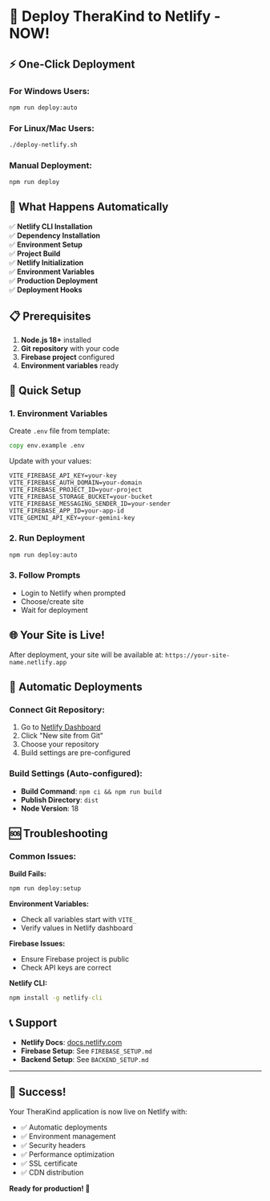 # 🚀 Deploy TheraKind to Netlify - NOW!

## ⚡ One-Click Deployment

### For Windows Users:
```cmd
npm run deploy:auto
```

### For Linux/Mac Users:
```bash
./deploy-netlify.sh
```

### Manual Deployment:
```cmd
npm run deploy
```

## 🎯 What Happens Automatically

✅ **Netlify CLI Installation**  
✅ **Dependency Installation**  
✅ **Environment Setup**  
✅ **Project Build**  
✅ **Netlify Initialization**  
✅ **Environment Variables**  
✅ **Production Deployment**  
✅ **Deployment Hooks**  

## 📋 Prerequisites

1. **Node.js 18+** installed
2. **Git repository** with your code
3. **Firebase project** configured
4. **Environment variables** ready

## 🔧 Quick Setup

### 1. Environment Variables
Create `.env` file from template:
```cmd
copy env.example .env
```

Update with your values:
```env
VITE_FIREBASE_API_KEY=your-key
VITE_FIREBASE_AUTH_DOMAIN=your-domain
VITE_FIREBASE_PROJECT_ID=your-project
VITE_FIREBASE_STORAGE_BUCKET=your-bucket
VITE_FIREBASE_MESSAGING_SENDER_ID=your-sender
VITE_FIREBASE_APP_ID=your-app-id
VITE_GEMINI_API_KEY=your-gemini-key
```

### 2. Run Deployment
```cmd
npm run deploy:auto
```

### 3. Follow Prompts
- Login to Netlify when prompted
- Choose/create site
- Wait for deployment

## 🌐 Your Site is Live!

After deployment, your site will be available at:
`https://your-site-name.netlify.app`

## 🔄 Automatic Deployments

### Connect Git Repository:
1. Go to [Netlify Dashboard](https://app.netlify.com)
2. Click "New site from Git"
3. Choose your repository
4. Build settings are pre-configured

### Build Settings (Auto-configured):
- **Build Command**: `npm ci && npm run build`
- **Publish Directory**: `dist`
- **Node Version**: 18

## 🆘 Troubleshooting

### Common Issues:

**Build Fails:**
```cmd
npm run deploy:setup
```

**Environment Variables:**
- Check all variables start with `VITE_`
- Verify values in Netlify dashboard

**Firebase Issues:**
- Ensure Firebase project is public
- Check API keys are correct

**Netlify CLI:**
```cmd
npm install -g netlify-cli
```

## 📞 Support

- **Netlify Docs**: [docs.netlify.com](https://docs.netlify.com)
- **Firebase Setup**: See `FIREBASE_SETUP.md`
- **Backend Setup**: See `BACKEND_SETUP.md`

---

## 🎉 Success!

Your TheraKind application is now live on Netlify with:
- ✅ Automatic deployments
- ✅ Environment management
- ✅ Security headers
- ✅ Performance optimization
- ✅ SSL certificate
- ✅ CDN distribution

**Ready for production! 🚀** 